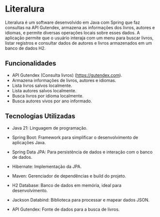 # Literalura

Literalura é um software desenvolvido em Java com Spring que faz consultas na API Gutendex, armazena as informações dos livros, autores e idiomas, e permite diversas operações locais sobre esses dados. A aplicação permite que o usuário interaja com um menu para buscar livros, listar registros e consultar dados de autores e livros armazenados em um banco de dados H2.

## Funcionalidades

- API Gutendex (Consulta livros) (https://gutendex.com).
- Armazena informações de livros, autores e idiomas.
- Lista livros salvos localmente.
- Lista autores salvos localmente.
- Busca livros por idioma localmente.
- Busca autores vivos por ano informado.

## Tecnologias Utilizadas

- Java 21: Linguagem de programação.

- Spring Boot: Framework para simplificar o desenvolvimento de aplicações Java.

- Spring Data JPA: Para persistência de dados e interação com o banco de dados.

- Hibernate: Implementação da JPA.

- Maven: Gerenciador de dependências e build do projeto.

- H2 Database: Banco de dados em memória, ideal para desenvolvimento.

- Jackson Databind: Biblioteca para processar e mapear dados JSON.

- API Gutendex: Fonte de dados para a busca de livros.
